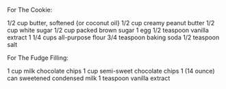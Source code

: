 For The Cookie:

1/2 cup butter, softened {or coconut oil}
1/2 cup creamy peanut butter
1/2 cup white sugar
1/2 cup packed brown sugar
1 egg
1/2 teaspoon vanilla extract
1 1/4 cups all-purpose flour
3/4 teaspoon baking soda
1/2 teaspoon salt

For The Fudge Filling:

1 cup milk chocolate chips
1 cup semi-sweet chocolate chips
1 (14 ounce) can sweetened condensed milk
1 teaspoon vanilla extract